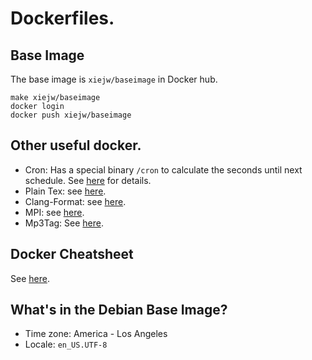 # Dockerfiles.

## Base Image

The base image is `xiejw/baseimage` in Docker hub.

    make xiejw/baseimage
    docker login
    docker push xiejw/baseimage

## Other useful docker.

- Cron: Has a special binary `/cron` to calculate the seconds until next
  schedule. See [here][Cron] for details.
- Plain Tex: see [here](doc/tex.md).
- Clang-Format: see [here](doc/clang-format.md).
- MPI: see [here](doc/mpi.md).
- Mp3Tag: See [here](doc/mp3tag.md).

## Docker Cheatsheet

See [here](doc/docker_cheatsheet.md).

## What's in the Debian Base Image?

- Time zone: America - Los Angeles
- Locale: `en_US.UTF-8`

[Cron]: https://github.com/xiejw/eva/blob/master/dockerfiles/Dockerfile.cron

